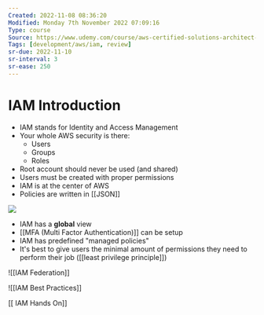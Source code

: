 ```yaml
---
Created: 2022-11-08 08:36:20
Modified: Monday 7th November 2022 07:09:16
Type: course
Source: https://www.udemy.com/course/aws-certified-solutions-architect-associate-saa-c01/?xref=E0Aed11STH4LPUQvCz0GJFABTmM=
Tags: [development/aws/iam, review]
sr-due: 2022-11-10
sr-interval: 3
sr-ease: 250
---
```


# IAM Introduction

- IAM stands for Identity and Access Management
- Your whole AWS security is there:
    - Users
    - Groups
    - Roles
- Root account should never be used (and shared)
- Users must be created with proper permissions
- IAM is at the center of AWS
- Policies are written in [[JSON]]

![](../../../images/2019-11-22-10-04-04.png)

- IAM has a **global** view
- [[MFA (Multi Factor Authentication)]] can be setup
- IAM has predefined "managed policies"
- It's best to give users the minimal amount of permissions they need to perform their job ([[least privilege principle]])

![[IAM Federation]]

![[IAM Best Practices]]

[[ IAM Hands On]]
